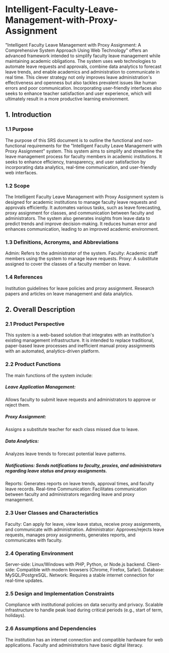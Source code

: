 # Intelligent-Faculty-Leave-Management-with-Proxy-Assignment


"Intelligent Faculty Leave Management with Proxy Assignment: A Comprehensive System Approach Using Web Technology" offers an advanced framework intended to simplify faculty leave management while maintaining academic obligations. The system uses web technologies to automate leave requests and approvals, combine data analytics to forecast leave trends, and enable academics and administration to communicate in real time. This clever strategy not only improves leave administration's effectiveness and openness but also tackles prevalent issues like human errors and poor communication. Incorporating user-friendly interfaces also seeks to enhance teacher satisfaction and user experience, which will ultimately result in a more productive learning environment.

## 1. Introduction
### 1.1 Purpose
The purpose of this SRS document is to outline the functional and non-functional requirements for the "Intelligent Faculty Leave Management with Proxy Assignment" system. This system aims to simplify and streamline the leave management process for faculty members in academic institutions. It seeks to enhance efficiency, transparency, and user satisfaction by incorporating data analytics, real-time communication, and user-friendly web interfaces.

### 1.2 Scope
The Intelligent Faculty Leave Management with Proxy Assignment system is designed for academic institutions to manage faculty leave requests and approvals efficiently. It automates various tasks, such as leave forecasting, proxy assignment for classes, and communication between faculty and administrators. The system also generates insights from leave data to predict trends and improve decision-making. It reduces human error and enhances communication, leading to an improved academic environment.

### 1.3 Definitions, Acronyms, and Abbreviations
Admin: Refers to the administrator of the system.
Faculty: Academic staff members using the system to manage leave requests.
Proxy: A substitute assigned to cover the classes of a faculty member on leave.
### 1.4 References
Institution guidelines for leave policies and proxy assignment.
Research papers and articles on leave management and data analytics.

## 2. Overall Description
### 2.1 Product Perspective
This system is a web-based solution that integrates with an institution's existing management infrastructure. It is intended to replace traditional, paper-based leave processes and inefficient manual proxy assignments with an automated, analytics-driven platform.

### 2.2 Product Functions
The main functions of the system include:

##### Leave Application Management: 
Allows faculty to submit leave requests and administrators to approve or reject them.
##### Proxy Assignment: 
Assigns a substitute teacher for each class missed due to leave.
##### Data Analytics: 
Analyzes leave trends to forecast potential leave patterns.
##### Notifications: Sends notifications to faculty, proxies, and administrators regarding leave status and proxy assignments.
Reports: Generates reports on leave trends, approval times, and faculty leave records.
Real-time Communication: Facilitates communication between faculty and administrators regarding leave and proxy management.
### 2.3 User Classes and Characteristics
Faculty: Can apply for leave, view leave status, receive proxy assignments, and communicate with administration.
Administrator: Approves/rejects leave requests, manages proxy assignments, generates reports, and communicates with faculty.
### 2.4 Operating Environment
Server-side: Linux/Windows with PHP, Python, or Node.js backend.
Client-side: Compatible with modern browsers (Chrome, Firefox, Safari).
Database: MySQL/PostgreSQL.
Network: Requires a stable internet connection for real-time updates.
### 2.5 Design and Implementation Constraints
Compliance with institutional policies on data security and privacy.
Scalable infrastructure to handle peak load during critical periods (e.g., start of term, holidays).
### 2.6 Assumptions and Dependencies
The institution has an internet connection and compatible hardware for web applications.
Faculty and administrators have basic digital literacy.
